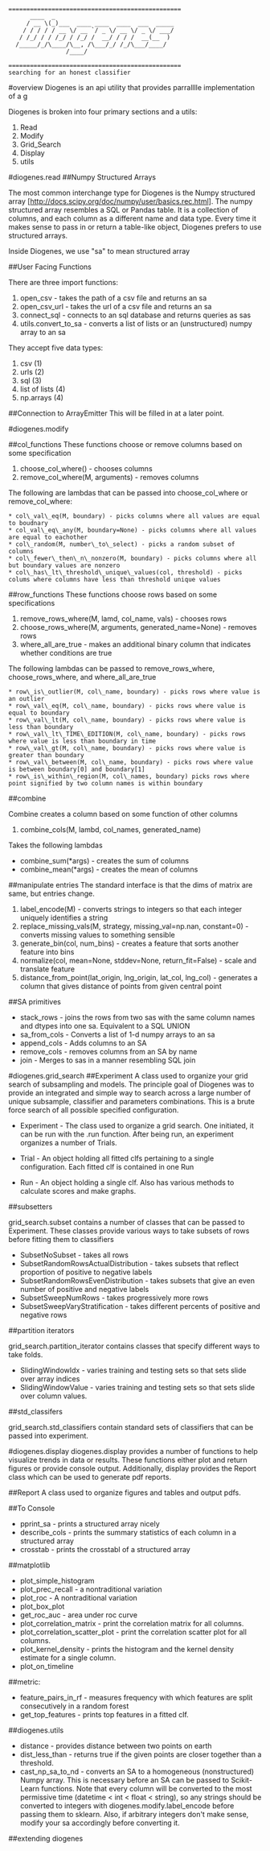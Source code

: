     ================================================
          ____  _                                 
         / __ \(_)___  ____ ____  ____  ___  _____
        / / / / / __ \/ __ `/ _ \/ __ \/ _ \/ ___/
       / /_/ / / /_/ / /_/ /  __/ / / /  __(__  ) 
      /_____/_/\____/\__, /\___/_/ /_/\___/____/  
                    /____/                        

    ================================================
    searching for an honest classifier
    
#overview
Diogenes is an api utility that provides parralllle implementation of a g

Diogenes is broken into four primary sections and a utils:

1. Read
2. Modify
3. Grid\_Search
4. Display
5. utils

#diogenes.read
##Numpy Structured Arrays

The most common interchange type for Diogenes is the Numpy structured array [http://docs.scipy.org/doc/numpy/user/basics.rec.html]. The numpy 
structured array resembles a SQL or Pandas table. It is a collection of
columns, and each column as a different name and data type. Every time
it makes sense to pass in or return a table-like object, Diogenes prefers
to use structured arrays.

Inside Diogenes, we use "sa" to mean structured array

##User Facing Functions

There are three import functions:

1. open\_csv - takes the path of a csv file and returns an sa
2. open\_csv\_url - takes the url of a csv file and returns an sa
3. connect\_sql - connects to an sql database and returns queries as sas
4. utils.convert\_to\_sa - converts a list of lists or an (unstructured) numpy array to an sa

They accept five data types:

1. csv (1)
2. urls (2)
3. sql (3)
4. list of lists (4)
5. np.arrays (4)
   
##Connection to ArrayEmitter
   This will be filled in at a later point.

#diogenes.modify



##col\_functions
These functions choose or remove columns based on some specification

1. choose\_col\_where() - chooses columns
2. remove\_col\_where(M, arguments) - removes columns

The following are lambdas that can be passed into choose_col_where
or remove_col_where:

    * col\_val\_eq(M, boundary) - picks columns where all values are equal to boudnary
    * col_val\_eq\_any(M, boundary=None) - picks columns where all values are equal to eachother
    * col\_random(M, number\_to\_select) - picks a random subset of columns
    * col\_fewer\_then\_n\_nonzero(M, boundary) - picks columns where all but boundary values are nonzero
    * col\_has\_lt\_threshold\_unique\_values(col, threshold) - picks colums where columns have less than threshold unique values

##row\_functions
These functions choose rows based on some specifications

1. remove\_rows\_where(M, lamd, col\_name, vals) - chooses rows
2. choose\_rows\_where(M, arguments, generated\_name=None) - removes rows
3. where\_all_are\_true - makes an additional binary column that indicates whether conditions are true

The following lambdas can be passed to remove\_rows\_where, choose\_rows\_where, and where\_all\_are\_true

    * row\_is\_outlier(M, col\_name, boundary) - picks rows where value is an outlier
    * row\_val\_eq(M, col\_name, boundary) - picks rows where value is equal to boundary
    * row\_val\_lt(M, col\_name, boundary) - picks rows where value is less than boundary
    * row\_val\_lt\_TIME\_EDITION(M, col\_name, boundary) - picks rows where value is less than boundary in time
    * row\_val\_gt(M, col\_name, boundary) - picks rows where value is greater than boundary
    * row\_val\_between(M, col\_name, boundary) - picks rows where value is between boundary[0] and boundary[1]
    * row\_is\_within\_region(M, col\_names, boundary) picks rows where point signified by two column names is within boundary


##combine

Combine creates a column based on some function of other columns 

1. combine\_cols(M, lambd, col\_names, generated\_name)
   
Takes the following lambdas
   
   * combine\_sum(*args) - creates the sum of columns
   * combine\_mean(*args) - creates the mean of columns

    
##manipulate entries
The standard interface is that the dims of matrix are same, but entries change.

1. label\_encode(M) - converts strings to integers so that each integer uniquely identifies a string
2. replace\_missing\_vals(M, strategy, missing\_val=np.nan, constant=0) - converts missing values to something sensible
3. generate\_bin(col, num\_bins) - creates a feature that sorts another feature into bins
4. normalize(col, mean=None, stddev=None, return\_fit=False) - scale and translate feature
5. distance\_from\_point(lat\_origin, lng\_origin, lat\_col, lng\_col) - generates a column that gives distance of points from given central point


##SA primitives
* stack\_rows - joins the rows from two sas with the same column names and dtypes into one sa. Equivalent to a SQL UNION
* sa\_from\_cols - Converts a list of 1-d numpy arrays to an sa
* append\_cols - Adds columns to an SA
* remove\_cols - removes columns from an SA by name
* join - Merges to sas in a manner resembling SQL join

#diogenes.grid\_search
##Experiment
A class used to organize your grid search of subsampling and models.  The principle goal of Diogenes was to provide an integrated and simple way to search across a large number of unique subsample, classifier and parameters combinations. This is a brute force search of all possible specified configuration.    

* Experiment - The class used to organize a grid search. One initiated, it can be run with the .run function. After being run, an experiment organizes a number of Trials.

* Trial - An object holding all fitted clfs pertaining to a single configuration. Each fitted clf is contained in one Run

* Run - An object holding a single clf. Also has various methods to calculate scores and make graphs. 

##subsetters

grid_search.subset contains a number of classes that can be passed to Experiment. These classes provide various ways to take subsets of rows before fitting them to classifiers

* SubsetNoSubset - takes all rows
* SubsetRandomRowsActualDistribution - takes subsets that reflect proportion of positive to negative labels
* SubsetRandomRowsEvenDistribution - takes subsets that give an even number of positive and negative labels
* SubsetSweepNumRows - takes progressively more rows
* SubsetSweepVaryStratification - takes different percents of positive and negative rows

##partition iterators

grid_search.partition_iterator contains classes that specify different ways to take folds.

* SlidingWindowIdx - varies training and testing sets so that sets slide over array indices
* SlidingWindowValue - varies training and testing sets so that sets slide over column values.

##std\_classifers

grid_search.std_classifiers contain standard sets of classifiers that can be passed into experiment.

#diogenes.display
   diogenes.display provides a number of functions to help visualize trends in data or results. These functions either plot and return figures or provide console output. Additionally, display provides the Report class which can be used to generate pdf reports.


##Report
A class used to organize figures and tables and output pdfs.

##To Console

* pprint\_sa - prints a structured array nicely
* describe\_cols - prints the summary statistics of each column in a structured array
* crosstab - prints the crosstabl of a structured array

##matplotlib
* plot\_simple\_histogram
* plot\_prec\_recall - a nontraditional variation
* plot\_roc - A nontraditional variation
* plot\_box\_plot
* get\_roc\_auc - area under roc curve
* plot\_correlation\_matrix - print the correlation matrix for all columns.
* plot\_correlation\_scatter\_plot - print the correlation scatter plot for all columns.
* plot\_kernel\_density - prints the histogram and the kernel density estimate for a single column.
* plot\_on\_timeline

##metric:
* feature\_pairs\_in\_rf - measures frequency with which features are split consecutively in a random forest
* get\_top\_features - prints top features in a fitted clf.

   
   
##diogenes.utils
* distance - provides distance between two points on earth
* dist\_less\_than - returns true if the given points are closer together than a threshold.
* cast\_np\_sa\_to\_nd - converts an SA to a homogeneous (nonstructured) Numpy array. This is necessary before an SA can be passed to Scikit-Learn functions. Note that every column will be converted to the most permissive time (datetime < int < float < string), so any strings should be converted to integers with
  diogenes.modify.label\_encode before passing them to sklearn. Also, if arbitrary integers don't make sense, modify your sa accordingly before converting it.
 
   
   
##extending diogenes